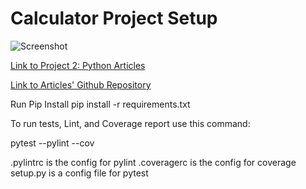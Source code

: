 # Calculator Project Setup
![Screenshot](https://i.imgur.com/IYEpWyb.png)

[Link to Project 2: Python Articles](http://pythoncalculator818.eastus.azurecontainer.io)

[Link to Articles' Github Repository](https://github.com/kc625/is601-project1/tree/Project_2)

Run Pip Install
pip install -r requirements.txt

To run tests, Lint, and Coverage report use this command:

pytest  --pylint --cov

.pylintrc is the config for pylint
.coveragerc is the config for coverage
setup.py is a config file for pytest
